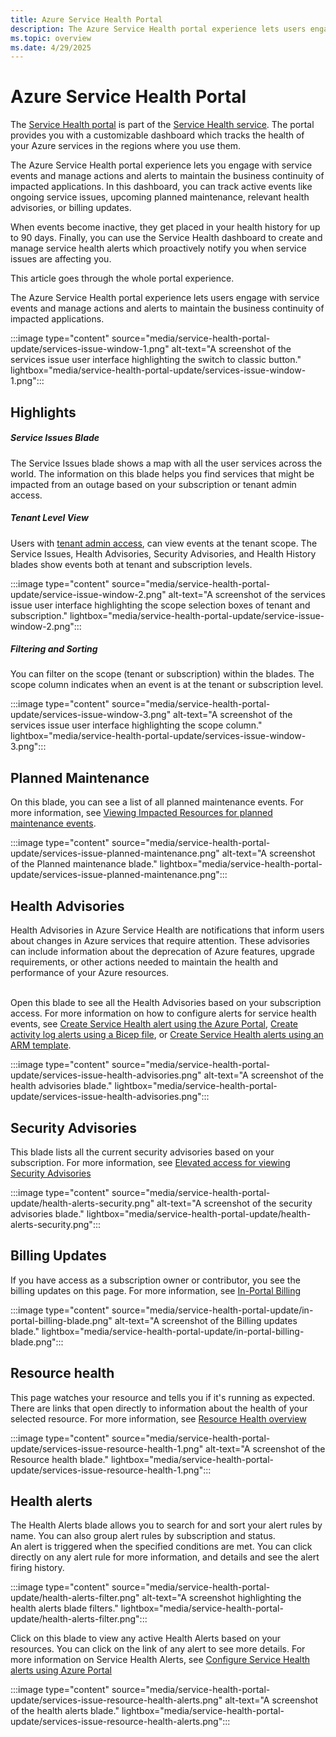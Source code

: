 ```yaml
---
title: Azure Service Health Portal
description: The Azure Service Health portal experience lets users engage with service events and manage actions to maintain the business continuity of impacted applications.
ms.topic: overview
ms.date: 4/29/2025
---
```


# Azure Service Health Portal
The [Service Health portal](https://portal.azure.com/#view/Microsoft_Azure_Health/AzureHealthBrowseBlade/~/serviceIssues) is part of the [Service Health service](overview.md). The portal provides you with a customizable dashboard which tracks the health of your Azure services in the regions where you use them. 

The Azure Service Health portal experience lets you engage with service events and manage actions and alerts to maintain the business continuity of impacted applications. In this dashboard, you can track active events like ongoing service issues, upcoming planned maintenance, relevant health advisories, or billing updates. 

When events become inactive, they get placed in your health history for up to 90 days. Finally, you can use the Service Health dashboard to create and manage service health alerts which proactively notify you when service issues are affecting you.

This article goes through the whole portal experience.


The Azure Service Health portal experience lets users engage with service events and manage actions and alerts to maintain the business continuity of impacted applications.

:::image type="content" source="media/service-health-portal-update/services-issue-window-1.png" alt-text="A screenshot of the services issue user interface highlighting the switch to classic button." lightbox="media/service-health-portal-update/services-issue-window-1.png":::


## Highlights


##### Service Issues Blade
The Service Issues blade shows a map with all the user services across the world. The information on this blade helps you find services that might be impacted from an outage based on your subscription or tenant admin access.

<!--
>[!Note]
>The classic experience for the Health Alerts blade will be retired. Users will not be able to switch back from the new experience once it is rolled out.

> [!IMPORTANT]
>Customers are observing a mismatch in the number of health advisories between the Azure Resource Graph query results and the service health blade.
> 
>This behavior is expected as the backend query for the service health blade on the portal merges the results by tracking ID. So, from Resource Graph, the responses contain multiple communications for one tracking ID.
>
>Although the Resource Graph query returns multiple responses for each tracking ID, the service health blade on the portal aggregates the results into one event.
>
>As a result, the Resource Graph query returns a significantly higher number of health advisories compared to what is shown on the portal, leading to confusion, and concerns regarding the accuracy of the service health information.
-->

##### Tenant Level View
Users with [tenant admin access](admin-access-reference.md#roles-with-tenant-admin-access), can view events at the tenant scope. The Service Issues, Health Advisories, Security Advisories, and Health History blades show events both at tenant and subscription levels. 

:::image type="content" source="media/service-health-portal-update/service-issue-window-2.png" alt-text="A screenshot of the services issue user interface highlighting the scope selection boxes of tenant and subscription." lightbox="media/service-health-portal-update/service-issue-window-2.png":::

##### Filtering and Sorting

You can filter on the scope (tenant or subscription) within the blades. The scope column indicates when an event is at the tenant or subscription level.

:::image type="content" source="media/service-health-portal-update/services-issue-window-3.png" alt-text="A screenshot of the services issue user interface highlighting the scope column." lightbox="media/service-health-portal-update/services-issue-window-3.png":::

<!--
##### Issues Details
The issues details look and feel has been updated, for better readability. 
-->

## Planned Maintenance

On this blade, you can see a list of all planned maintenance events. For more information, see [Viewing Impacted Resources for planned maintenance events](impacted-resources-planned-maintenance.md).

:::image type="content" source="media/service-health-portal-update/services-issue-planned-maintenance.png" alt-text="A screenshot of the Planned maintenance blade." lightbox="media/service-health-portal-update/services-issue-planned-maintenance.png":::

## Health Advisories
Health Advisories in Azure Service Health are notifications that inform users about changes in Azure services that require attention. These advisories can include information about the deprecation of Azure features, upgrade requirements, or other actions needed to maintain the health and performance of your Azure resources.

<br>Open this blade to see all the Health Advisories based on your subscription access. For more information on how to configure alerts for service health events, see [Create Service Health alert using the Azure Portal](alerts-activity-log-service-notifications.md), [Create activity log alerts using a Bicep file](alerts-activity-log-service-notifications-bicep.md), or [Create Service Health alerts using an ARM template](alerts-activity-log-service-notifications-arm.md).

:::image type="content" source="media/service-health-portal-update/services-issue-health-advisories.png" alt-text="A screenshot of the health advisories blade." lightbox="media/service-health-portal-update/services-issue-health-advisories.png":::

## Security Advisories
This blade lists all the current security advisories based on your subscription. For more information, see [Elevated access for viewing Security Advisories](security-advisories-elevated-access.md)

:::image type="content" source="media/service-health-portal-update/health-alerts-security.png" alt-text="A screenshot of the security advisories blade." lightbox="media/service-health-portal-update/health-alerts-security.png":::


## Billing Updates
If you have access as a subscription owner or contributor, you see the billing updates on this page. For more information, see [In-Portal Billing](billing-elevated-access.md)

:::image type="content" source="media/service-health-portal-update/in-portal-billing-blade.png" alt-text="A screenshot of the Billing updates blade." lightbox="media/service-health-portal-update/in-portal-billing-blade.png":::


## Resource health
This page watches your resource and tells you if it's running as expected. There are links that open directly to information about the health of your selected resource. For more information, see [Resource Health overview](resource-health-overview.md)

:::image type="content" source="media/service-health-portal-update/services-issue-resource-health-1.png" alt-text="A screenshot of the Resource health blade." lightbox="media/service-health-portal-update/services-issue-resource-health-1.png":::

## Health alerts

The Health Alerts blade allows you to search for and sort your alert rules by name. You can also group alert rules by subscription and status. 
<br>An alert is triggered when the specified conditions are met. You can click directly on any alert rule for more information, and details and see the alert firing history. 

:::image type="content" source="media/service-health-portal-update/health-alerts-filter.png" alt-text="A screenshot highlighting the health alerts blade filters." lightbox="media/service-health-portal-update/health-alerts-filter.png":::

Click on this blade to view any active Health Alerts based on your resources. You can click on the link of any alert to see more details. For more information on Service Health Alerts, see [Configure Service Health alerts using Azure Portal](alerts-activity-log-service-notifications-portal.md)

:::image type="content" source="media/service-health-portal-update/services-issue-resource-health-alerts.png" alt-text="A screenshot of the health alerts blade." lightbox="media/service-health-portal-update/services-issue-resource-health-alerts.png":::



